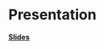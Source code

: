 # Presentation

**[Slides](https://github.com/denisebock/osteoporotic-fractures/blob/main/4_Presentation/Presentation%20SOF%20PROJECT_.pdf)**
